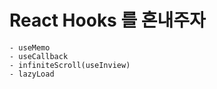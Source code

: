 # React Hooks 를 혼내주자

    - useMemo
    - useCallback
    - infiniteScroll(useInview)
    - lazyLoad
